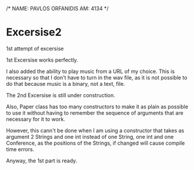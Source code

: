 /*
NAME: PAVLOS ORFANIDIS
AM: 4134
*/
# Excersise2
1st attempt of excersise

1st Excersise works perfectly.

I also added the ability to play music from a URL of my choice. This is necessary so that I don't have to turn in the wav file, as it is not possible to do that because music is a binary, not a text, file.



The 2nd Excersise is still under construction.

Also, Paper class has too many constructors to make it as plain as possible to use it without having to remember the sequence of arguments that are necessary for it to work.

However, this cann't be done when I am using a constructor that takes as argument 2 Strings and one int instead of one String, one int and one Conference, as the positions of the Strings, if changed will cause compile time errors.

Anyway, the 1st part is ready.